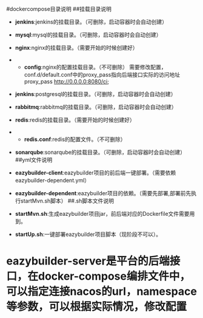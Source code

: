 #dockercompose目录说明
##挂载目录说明
- **jenkins**:jenkins的挂载目录。（可删除，启动容器时会自动创建）
- **mysql**:mysql的挂载目录。（可删除，启动容器时会自动创建）
- **nginx**:nginx的挂载目录。（需要开始的时候创建好）
- - **config**:nginx的配置挂载目录。（不可删除）
 需要修改配置，conf.d/default.conf中的proxy_pass指向后端接口实际的访问地址
  proxy_pass   http://0.0.0.0:8080/ci;
   
- **jenkins**:postgresql的挂载目录。（可删除，启动容器时会自动创建）
- **rabbitmq**:rabbitmq的挂载目录。（可删除，启动容器时会自动创建）
- **redis**:redis的挂载目录。（需要开始的时候创建好）
- - **redis.conf**:redis的配置文件。（不可删除）
- **sonarqube**:sonarqube的挂载目录。（可删除，启动容器时会自动创建）
##yml文件说明
- **eazybuilder-client**:eazybuilder项目的前后端一键部署。（需要依赖eazybuilder-dependent.yml）
- **eazybuilder-dependent**:eazybuilder项目的依赖。（需要先部署,部署前先执行startMvn.sh脚本）
##.sh脚本文件说明
- **startMvn.sh**:生成eazybuilder项目jar，前后端对应的Dockerfile文件需要用到。
- **startUp.sh**:一键部署eazybuilder项目脚本（现阶段不可以）。

# eazybuilder-server是平台的后端接口，在docker-compose编排文件中，可以指定连接nacos的url，namespace等参数，可以根据实际情况，修改配置

